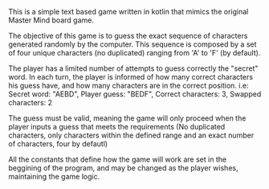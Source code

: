 This is a simple text based game written in kotlin that mimics the original Master Mind board game.

The objective of this game is to guess the exact sequence of characters generated randomly by the computer. This sequence is composed by a set of four unique characters (no duplicated) ranging from 'A' to 'F' (by default).

The player has a limited number of attempts to guess correctly the "secret" word. In each turn, the player is informed of how many correct characters his guess have, and how many characters are in the correct position. i.e: Secret word: "AEBD", Player guess: "BEDF", Correct characters: 3, Swapped characters: 2

The guess must be valid, meaning the game will only proceed when the player inputs a guess that meets the requirements (No duplicated characters, only characters within the defined range and an exact number of characters, four by defautl)

All the constants that define how the game will work are set in the beggining of the program, and may be changed as the player wishes, maintaining the game logic.
